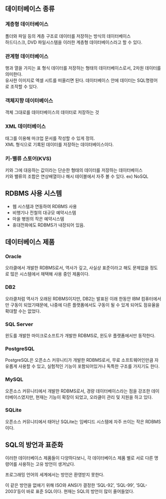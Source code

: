 ## 데이터베이스 종류

### 계층형 데이터베이스
폴더와 파일 등의 계층 구조로 데이터를 저장하는 방식의 데이터베이스       
하드디스크, DVD 파일시스템을 이러한 계층형 데이터베이스라고 할 수 있다.

### 관계형 데이터베이스
행과 열을 가지는 표 형식 데이터를 저장하는 형태의 데이터베이스로서, 2차원 데이터를 의미한다.     
유사한 이미지로 엑셀 시트를 떠올리면 된다. 데이터베이스 안에 데이터는 SQL명령어로 조작할 수 있다.

### 객체지향 데이터베이스
객체 그대로를 데이터베이스의 데이터로 저장하는 것     

### XML 데이터베이스
태그를 이용해 마크업 문서를 작성할 수 있게 정의.      
XML 형식으로 기록된 데이터를 저장하는 데이터베이스이다.

### 키-밸류 스토어(KVS)
키와 그에 대응하는 값이라는 단순한 형태의 데이터를 저장하는 데이터베이스    
키와 밸류의 조합은 연상배열이나 해시 테이블에서 자주 볼 수 있다.
ex) NoSQL

## RDBMS 사용 시스템
- 웹 시스템과 연동하여 RDBMS 사용
- 비행기나 전철의 대규모 예약시스템
- 마을 병원의 작은 예약시스템
- 휴대전화에도 RDBMS가 내장되어 있음.

## 데이터베이스 제품
### Oracle
오라클에서 개발한 RDBMS로서, 역사가 깊고, 사실상 표준이라고 해도 문제없을 정도로 많은 시스템에서 채택해 사용 중인 제품이다.

### DB2
오라클처럼 역사가 오래된 RDBMS이지만, DB2는 발표된 이래 한동안 IBM 컴퓨터에서만 구동이 되었기때문에, 나중에 다른 플랫폼에서도 구동이 될 수 있게 되어도 점유율을 확대할 수는 없었다.

### SQL Server
윈도를 개발한 마이크로소프트가 개발한 RDBMS로, 윈도우 플랫폼에서만 동작한다.

### PostgreSQL
PostgreSQL은 오픈소스 커뮤니티가 개발한 RDBMS로서, 무료 소프트웨어인만큼 자유롭게 사용할 수 있고, 실험적인 기능이 포함되어있거나 독특한 구조를 가지기도 한다.

### MySQL
오픈소스 커뮤니티에서 개발한 RDBMS로서, 경량 데이터베이스라는 점을 강조한 데이터베이스였지만, 현재는 기능이 확장이 되었고, 오라클이 관리 및 지원을 하고 있다.

### SQLite
오픈소스 커뮤니티에서 태어난 SQLite는 임베디드 시스템에 자주 쓰이는 작은 RDBMS이다.

## SQL의 방언과 표준화

이러한 데이터베이스 제품들이 다양하다보니, 각 데이터베이스 제품 별로 서로 다른 명령어를 사용하는 고유 방언이 생겨났다.

프로그래밍 언어의 세계에서는 방언은 환영받지 못한다.

이 같은 방언을 없애기 위해 ISO와 ANSI가 결정한 ‘SQL-92’, ‘SQL-99’, ‘SQL-2003’등이 바로 표준 SQL이다. 현재는 SQL의 방언이 많이 줄어들었다.
